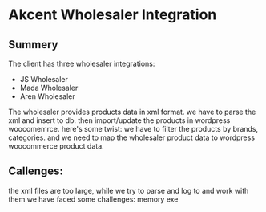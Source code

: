 # Akcent Wholesaler Integration

## Summery

The client has three wholesaler integrations:

- JS Wholesaler
- Mada Wholesaler
- Aren Wholesaler

The wholesaler provides products data in xml format. we have to parse the xml and insert to db. then import/update the products in wordpress woocomemrce. here's some twist: we have to filter the products by brands, categories. and we need to map the wholesaler product data to wordpress woocommerce product data.

## Callenges:

the xml files are too large, while we try to parse and log to and work with them we have faced some challenges: memory exe